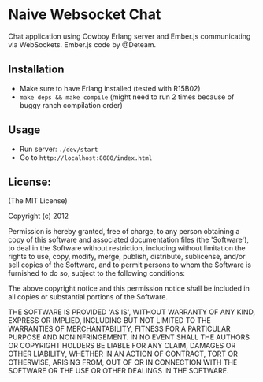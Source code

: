 # Naive Websocket Chat #

Chat application using Cowboy Erlang server and Ember.js communicating via WebSockets.
Ember.js code by @Deteam.

## Installation ##

- Make sure to have Erlang installed (tested with R15B02)
- `make deps && make compile` (might need to run 2 times because of buggy ranch compilation order)

## Usage ##

- Run server: `./dev/start`
- Go to `http://localhost:8080/index.html`

## License: ##

(The MIT License)

Copyright (c) 2012

Permission is hereby granted, free of charge, to any person obtaining
a copy of this software and associated documentation files (the
'Software'), to deal in the Software without restriction, including
without limitation the rights to use, copy, modify, merge, publish,
distribute, sublicense, and/or sell copies of the Software, and to
permit persons to whom the Software is furnished to do so, subject to
the following conditions:

The above copyright notice and this permission notice shall be
included in all copies or substantial portions of the Software.

THE SOFTWARE IS PROVIDED 'AS IS', WITHOUT WARRANTY OF ANY KIND,
EXPRESS OR IMPLIED, INCLUDING BUT NOT LIMITED TO THE WARRANTIES OF
MERCHANTABILITY, FITNESS FOR A PARTICULAR PURPOSE AND NONINFRINGEMENT.
IN NO EVENT SHALL THE AUTHORS OR COPYRIGHT HOLDERS BE LIABLE FOR ANY
CLAIM, DAMAGES OR OTHER LIABILITY, WHETHER IN AN ACTION OF CONTRACT,
TORT OR OTHERWISE, ARISING FROM, OUT OF OR IN CONNECTION WITH THE
SOFTWARE OR THE USE OR OTHER DEALINGS IN THE SOFTWARE.

